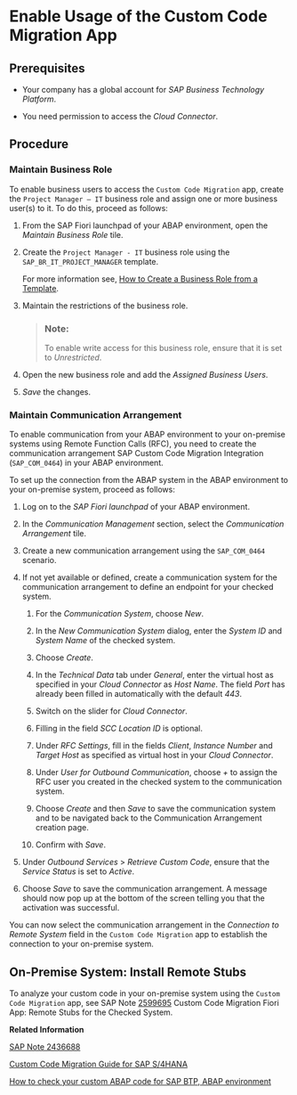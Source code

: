 <!-- loio34f67edd5f3e4c1eb00ad1943f551fb8 -->

# Enable Usage of the Custom Code Migration App



<a name="loio34f67edd5f3e4c1eb00ad1943f551fb8__section_ccm_prereq"/>

## Prerequisites

-   Your company has a global account for *SAP Business Technology Platform*.

-   You need permission to access the *Cloud Connector*.




<a name="loio34f67edd5f3e4c1eb00ad1943f551fb8__section_rhc_glz_1nb"/>

## Procedure



### Maintain Business Role

To enable business users to access the `Custom Code Migration` app, create the `Project Manager – IT` business role and assign one or more business user\(s\) to it. To do this, proceed as follows:

1.  From the SAP Fiori launchpad of your ABAP environment, open the *Maintain Business Role* tile.

2.  Create the `Project Manager - IT` business role using the `SAP_BR_IT_PROJECT_MANAGER` template.

    For more information see, [How to Create a Business Role from a Template](https://help.sap.com/viewer/65de2977205c403bbc107264b8eccf4b/Cloud/en-US/ec310a8b669a45ca898dc4dd91d97de2.html).

3.  Maintain the restrictions of the business role.

    > ### Note:  
    > To enable write access for this business role, ensure that it is set to *Unrestricted*.

4.  Open the new business role and add the *Assigned Business Users*.

5.  *Save* the changes.




### Maintain Communication Arrangement

To enable communication from your ABAP environment to your on-premise systems using Remote Function Calls \(RFC\), you need to create the communication arrangement SAP Custom Code Migration Integration \(`SAP_COM_0464`\) in your ABAP environment.

To set up the connection from the ABAP system in the ABAP environment to your on-premise system, proceed as follows:

1.  Log on to the *SAP Fiori launchpad* of your ABAP environment.

2.  In the *Communication Management* section, select the *Communication Arrangement* tile.

3.  Create a new communication arrangement using the `SAP_COM_0464` scenario.

4.  If not yet available or defined, create a communication system for the communication arrangement to define an endpoint for your checked system.

    1.  For the *Communication System*, choose *New*.
    2.  In the *New Communication System* dialog, enter the *System ID* and *System Name* of the checked system.

    3.  Choose *Create*.

    4.  In the *Technical Data* tab under *General*, enter the virtual host as specified in your *Cloud Connector* as *Host Name*. The field *Port* has already been filled in automatically with the default *443*.

    5.  Switch on the slider for *Cloud Connector*.

    6.  Filling in the field *SCC Location ID* is optional.

    7.  Under *RFC Settings*, fill in the fields *Client*, *Instance Number* and *Target Host* as specified as virtual host in your *Cloud Connector*.

    8.  Under *User for Outbound Communication*, choose *\+* to assign the RFC user you created in the checked system to the communication system.

    9.  Choose *Create* and then *Save* to save the communication system and to be navigated back to the Communication Arrangement creation page.

    10. Confirm with *Save*.


5.  Under *Outbound Services* \> *Retrieve Custom Code*, ensure that the *Service Status* is set to *Active*.

6.  Choose *Save* to save the communication arrangement. A message should now pop up at the bottom of the screen telling you that the activation was successful.


You can now select the communication arrangement in the *Connection to Remote System* field in the `Custom Code Migration` app to establish the connection to your on-premise system.



<a name="loio34f67edd5f3e4c1eb00ad1943f551fb8__CCM_onprem_install_remote_stubs"/>

## On-Premise System: Install Remote Stubs

To analyze your custom code in your on-premise system using the `Custom Code Migration` app, see SAP Note [2599695](https://me.sap.com/notes/2599695) Custom Code Migration Fiori App: Remote Stubs for the Checked System.

**Related Information**  


[SAP Note 2436688](https://me.sap.com/notes/2436688)

[Custom Code Migration Guide for SAP S/4HANA](https://help.sap.com/doc/9dcbc5e47ba54a5cbb509afaa49dd5a1/latest/en-US/CustomCodeMigration_EndtoEnd.pdf)

[How to check your custom ABAP code for SAP BTP, ABAP environment](https://blogs.sap.com/2018/10/02/how-to-check-your-custom-abap-code-for-sap-cloud-platform-abap-environment/)

